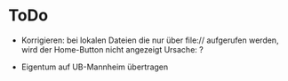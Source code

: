 # ToDo

- Korrigieren: bei lokalen Dateien die nur über file:// aufgerufen werden, wird der Home-Button nicht angezeigt
  Ursache: ?

- Eigentum auf UB-Mannheim übertragen

